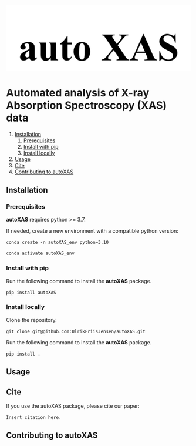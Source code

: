 ![autoXAS_logo](./figures/autoXAS_logo.png)
# Automated analysis of X-ray Absorption Spectroscopy (XAS) data



1. [Installation](#installation)
    1. [Prerequisites](#prerequisites)
    2. [Install with pip](#install-with-pip)
    3. [Install locally](#install-locally)
2. [Usage](#using-autoxas)
3. [Cite](#cite)
4. [Contributing to autoXAS](#contributing-to-autoxas)

## Installation

### Prerequisites

**autoXAS** requires python >= 3.7. 

If needed, create a new environment with a compatible python version:
```
conda create -n autoXAS_env python=3.10
```

```
conda activate autoXAS_env
```

### Install with pip

Run the following command to install the **autoXAS** package.
```
pip install autoXAS
```

### Install locally

Clone the repository.
```
git clone git@github.com:UlrikFriisJensen/autoXAS.git
```

Run the following command to install the **autoXAS** package.
```
pip install .
```

## Usage


## Cite

If you use the autoXAS package, please cite our paper:
```
Insert citation here.
```

## Contributing to autoXAS
